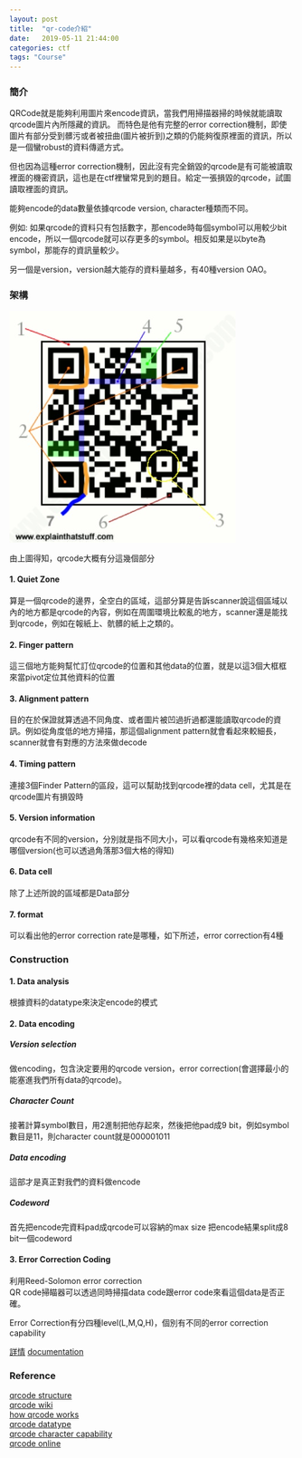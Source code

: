 ```yaml
---
layout: post
title:  "qr-code介紹"
date:   2019-05-11 21:44:00
categories: ctf
tags: "Course"
---
```


### 簡介

QRCode就是能夠利用圖片來encode資訊，當我們用掃描器掃的時候就能讀取qrcode圖片內所隱藏的資訊。
而特色是他有完整的error correction機制，即使圖片有部分受到髒污或者被扭曲(圖片被折到)之類的仍能夠復原裡面的資訊，所以是一個蠻robust的資料傳遞方式。

但也因為這種error correction機制，因此沒有完全銷毀的qrcode是有可能被讀取裡面的機密資訊，這也是在ctf裡蠻常見到的題目。給定一張損毀的qrcode，試圖讀取裡面的資訊。

能夠encode的data數量依據qrcode version, character種類而不同。

例如: 如果qrcode的資料只有包括數字，那encode時每個symbol可以用較少bit encode，所以一個qrcode就可以存更多的symbol。相反如果是以byte為symbol，那能存的資訊量較少。

另一個是version，version越大能存的資料量越多，有40種version OAO。

### 架構

![](/assets/images/notes/CTF/qrcode/1.jpg)

由上圖得知，qrcode大概有分這幾個部分

#### 1. Quiet Zone 

算是一個qrcode的邊界，全空白的區域，這部分算是告訴scanner說這個區域以內的地方都是qrcode的內容，例如在周圍環境比較亂的地方，scanner還是能找到qrcode，例如在報紙上、骯髒的紙上之類的。

#### 2. Finger pattern

這三個地方能夠幫忙訂位qrcode的位置和其他data的位置，就是以這3個大框框來當pivot定位其他資料的位置

#### 3. Alignment pattern

目的在於保證就算透過不同角度、或者圖片被凹過折過都還能讀取qrcode的資訊。例如從角度低的地方掃描，那這個alignment pattern就會看起來較細長，scanner就會有對應的方法來做decode

#### 4. Timing pattern

連接3個Finder Pattern的區段，這可以幫助找到qrcode裡的data cell，尤其是在qrcode圖片有損毀時

#### 5. Version information

qrcode有不同的version，分別就是指不同大小，可以看qrcode有幾格來知道是哪個version(也可以透過角落那3個大格的得知)

#### 6. Data cell

除了上述所說的區域都是Data部分

#### 7. format

可以看出他的error correction rate是哪種，如下所述，error correction有4種

### Construction

#### 1. Data analysis

根據資料的datatype來決定encode的模式

#### 2. Data encoding

##### Version selection

做encoding，包含決定要用的qrcode version，error correction(會選擇最小的能塞進我們所有data的qrcode)。

##### Character Count

接著計算symbol數目，用2進制把他存起來，然後把他pad成9 bit，例如symbol數目是11，則character count就是000001011

##### Data encoding

這部才是真正對我們的資料做encode

##### Codeword

首先把encode完資料pad成qrcode可以容納的max size
把encode結果split成8 bit一個codeword

#### 3. Error Correction Coding

利用Reed-Solomon error correction<br />
QR code掃瞄器可以透過同時掃描data code跟error code來看這個data是否正確。

Error Correction有分四種level(L,M,Q,H)，個別有不同的error correction capability

[詳情](https://www.thonky.com/qr-code-tutorial/data-encoding)
[documentation](https://www.thonky.com/qr-code-tutorial/error-correction-coding)


### Reference

[qrcode structure](https://www.explainthatstuff.com/how-data-matrix-codes-work.html)<br />
[qrcode wiki](https://en.wikipedia.org/wiki/QR_code)<br />
[how qrcode works](https://www.thonky.com/qr-code-tutorial/introduction)<br />
[qrcode datatype](https://www.thonky.com/qr-code-tutorial/data-analysis)<br />
[qrcode character capability](thonky.com/qr-code-tutorial/character-capacities)<br />
[qrcode online](https://merricx.github.io/qrazybox/)